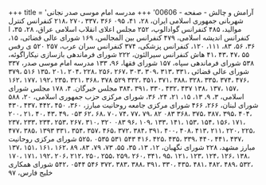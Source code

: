 +++
title = 'آرامش و چالش - صفحه - 00606'
+++
مدرسه امام موسی صدر نجانی شهربانی جمهوری اسلامی ایران، ۲۸، ۴۱، ۰۹۵ ۳۶۶ ،۳۳۷ ،۲۷۰ ،۲۱۸ کنفرانس کنترل موالید، ۴۸۵ کنفرانس گوادالوپ، ۲۵۲ مجلس اعلای انقلاب اسلامی عراق، ۲۸، ۳۵، ا کنفرانس اندیشه اسلامی، ۴۷۹ کنفرانس بین المجالس، ۱۶۹ شورای عالی قضائی، ۱۵، ۳۶، ۵۶، ۸۳، ۱۱۱، ۱۲۰، کنفرانس پزشکی، ۳۷۴ کنفرانس سران عرب، ۲۵۷ ۵۲۰ ی رفس ۵۵ ،۴۷ ،۴۳ ،۴۱ هاش کنفرانس سیرالئون، ۲۲۲ شورای فرماندهی بازسازی نیکاراگوئه، ۵۳۸ شورای فرماندهی سپاه، ۱۵۷ شورای فقها، ۹۶، ۱۳۳ مدرسه امام موسی صدر، ۳۳۷ شورای عالی قضائی ،۳۳۱ ،۳۱۳ ،۳۰۹ ،۳۰۳ ،۲۶۷ ،۲۵۶ ،۲۲۸ ،۲۰۴ ،۲۰۱ ،۱۳۵ ۵۱۶ ،۳۷۹ ،۴۷۶ ،۳۷۴ ،۳۳۵ ،۳۲۸ ،۳۸۸ ،۳۷۱ ،۳۵۱ ،۳۳۲ ۵۲۹ ۳۷۸ ،۳۶۸ ،۳۲۱ ،۲۳۵ ،۱۹۲ ،۱۷۷ ،۱۶۲ ،۱۵۷ ،۱۳۷ ،۱۳۸ ۴۳۷ ،۴۳۲ ،۳۳۰ ،۳۹۱ ،۳۸۴ مجلس خبرگان. ۴، ۱۷۸ مجلس شورای اسلامی، ۳، ۹، ۱۳، ۱۵، ۲۱، ۲۴، ۳۶، شورای مرکزی حزب جمهوری اسلامی، ۲۰، ۵۸۸ شورای لبنان، ۲۶۶، ۴۶۶ شورای مرکزی جامعه روحانیت مبارز، ۳۶۰، ۴۵۰ ،۴۴۲ ،۴۳۷ ،۴۳۰ ،۴۰۴ ،۳۹۵ ،۳۸۷ ،۳۷۵ ،۳۶۸ ۰۸۳ ۸۲ ،۷۹ ،۷۷ ،۷۴ ،۷۰ ،۶۸ ،۶۲ ۰۵۳ ،۴۹ ،۴۳ ،۴۰ ،۲۱ ،۲۰۰ ،۱۷۱ ،۱۵۶ ،۱۵۴ ،۱۵۳ ،۱۴۱ ،۱۳۳ ،۱۰۹ ،۹۶ ۰۸۳ ۳۲۰ ،۳۱۰ ،۲۶۷ ،۲۵۳ ،۲۳۴ ،۲۳۳ ،۲۳۷ ،۲۲۵ ،۲۲۰ ،۲۱۱ ،۴۱۳ ،۴۰۸ ،۴۰۰ ،۳۹۱ ،۳۸۴ ،۳۷۲ ،۴۶۵ ،۳۵۷ ،۳۵۴ ،۳۳۱ ۱۳۹۳ ،۳۸۵ ،۴۷۷ ،۴۳۷ ،۴۴۱ ،۴۴۰ ،۳۳۹ ،۴۳۵ ،۴۲۵ ،۴۱۶ ۵۴۳ ۵۳۱ ۰۵۳۵ ،۵۲۵ شورای مرکزی روحانیت مبارز مشهد، ۲۲۸ شورای نگهبان، ۱۲، ۱۳، ۳۵، ۵۵، ۷۳، ۷۹، ۸۳، ۸۹ ،۱۶۲ ،۱۶۱ ،۱۵۱ ،۱۳۷ ،۱۳۸ ،۱۲۶ ،۱۲۴ ،۱۲۳ ،۱۲۱ ،۹۵ ،۳۴۱ ،۲۶۰ ،۲۵۹ ،۲۵۵ ،۲۵۰ ،۲۱۲ ،۲۰۶ ،۱۹۲ ،۱۷۱ ،۱۷۰ ،۵۳۲ ،۴۸۹ ،۴۸۲ ،۴۸۱ ،۴۳۵ ،۳۳۰ ،۳۹۱ ،۳۸۸ ،۳۸۳ ،۳۷۲ ۵۴۶ ۰۵۴۴ ،۵۴۲ شورای همکاری خلیج فارس، ۹۷